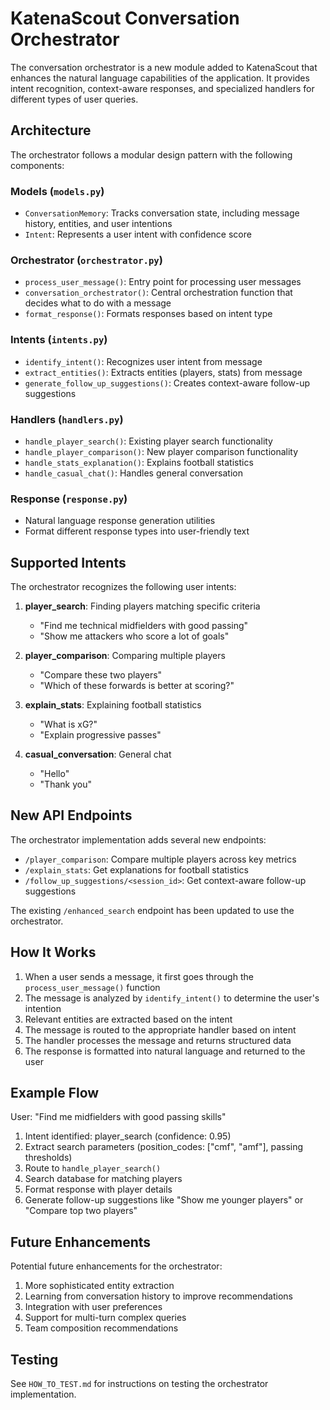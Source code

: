# KatenaScout Conversation Orchestrator

The conversation orchestrator is a new module added to KatenaScout that enhances the natural language capabilities of the application. It provides intent recognition, context-aware responses, and specialized handlers for different types of user queries.

## Architecture

The orchestrator follows a modular design pattern with the following components:

### Models (`models.py`)

- `ConversationMemory`: Tracks conversation state, including message history, entities, and user intentions
- `Intent`: Represents a user intent with confidence score

### Orchestrator (`orchestrator.py`)

- `process_user_message()`: Entry point for processing user messages
- `conversation_orchestrator()`: Central orchestration function that decides what to do with a message
- `format_response()`: Formats responses based on intent type

### Intents (`intents.py`)

- `identify_intent()`: Recognizes user intent from message
- `extract_entities()`: Extracts entities (players, stats) from message
- `generate_follow_up_suggestions()`: Creates context-aware follow-up suggestions

### Handlers (`handlers.py`)

- `handle_player_search()`: Existing player search functionality
- `handle_player_comparison()`: New player comparison functionality
- `handle_stats_explanation()`: Explains football statistics
- `handle_casual_chat()`: Handles general conversation

### Response (`response.py`)

- Natural language response generation utilities
- Format different response types into user-friendly text

## Supported Intents

The orchestrator recognizes the following user intents:

1. **player_search**: Finding players matching specific criteria
   - "Find me technical midfielders with good passing"
   - "Show me attackers who score a lot of goals"

2. **player_comparison**: Comparing multiple players
   - "Compare these two players"
   - "Which of these forwards is better at scoring?"

3. **explain_stats**: Explaining football statistics
   - "What is xG?"
   - "Explain progressive passes"

4. **casual_conversation**: General chat
   - "Hello"
   - "Thank you"

## New API Endpoints

The orchestrator implementation adds several new endpoints:

- `/player_comparison`: Compare multiple players across key metrics
- `/explain_stats`: Get explanations for football statistics
- `/follow_up_suggestions/<session_id>`: Get context-aware follow-up suggestions

The existing `/enhanced_search` endpoint has been updated to use the orchestrator.

## How It Works

1. When a user sends a message, it first goes through the `process_user_message()` function
2. The message is analyzed by `identify_intent()` to determine the user's intention
3. Relevant entities are extracted based on the intent
4. The message is routed to the appropriate handler based on intent
5. The handler processes the message and returns structured data
6. The response is formatted into natural language and returned to the user

## Example Flow

User: "Find me midfielders with good passing skills"

1. Intent identified: player_search (confidence: 0.95)
2. Extract search parameters (position_codes: ["cmf", "amf"], passing thresholds)
3. Route to `handle_player_search()`
4. Search database for matching players
5. Format response with player details
6. Generate follow-up suggestions like "Show me younger players" or "Compare top two players"

## Future Enhancements

Potential future enhancements for the orchestrator:

1. More sophisticated entity extraction
2. Learning from conversation history to improve recommendations
3. Integration with user preferences
4. Support for multi-turn complex queries
5. Team composition recommendations

## Testing

See `HOW_TO_TEST.md` for instructions on testing the orchestrator implementation.